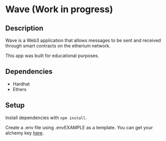 # Wave (Work in progress)

## Description

Wave is a Web3 application that allows messages to be sent and received through smart contracts on the etherium network.

This app was built for educational purposes.

## Dependencies

- Hardhat
- Ethers

## Setup

Install dependencies with `npm install`.

Create a .env file using .envEXAMPLE as a template. You can get your alchemy key [here](https://www.alchemy.com/).
